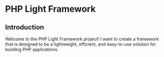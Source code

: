 # PHP Light Framework

## Introduction
Welcome to the PHP Light Framework project! I want to create a framework that is designed to be a lightweight, efficient, and easy-to-use solution for building PHP applications.
